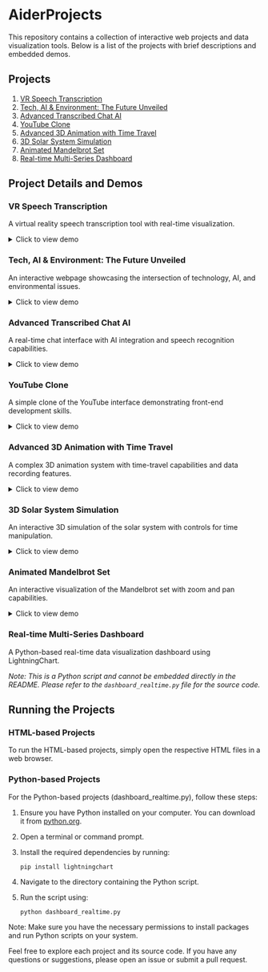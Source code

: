 # AiderProjects

This repository contains a collection of interactive web projects and data visualization tools. Below is a list of the projects with brief descriptions and embedded demos.

## Projects

1. [VR Speech Transcription](#vr-speech-transcription)
2. [Tech, AI & Environment: The Future Unveiled](#tech-ai--environment-the-future-unveiled)
3. [Advanced Transcribed Chat AI](#advanced-transcribed-chat-ai)
4. [YouTube Clone](#youtube-clone)
5. [Advanced 3D Animation with Time Travel](#advanced-3d-animation-with-time-travel)
6. [3D Solar System Simulation](#3d-solar-system-simulation)
7. [Animated Mandelbrot Set](#animated-mandelbrot-set)
8. [Real-time Multi-Series Dashboard](#real-time-multi-series-dashboard)

## Project Details and Demos

### VR Speech Transcription

A virtual reality speech transcription tool with real-time visualization.

<details>
<summary>Click to view demo</summary>

[Open VR Speech Transcription Demo](https://htmlpreview.github.io/?https://github.com/ajinkyagorad/AiderProjects/blob/main/transcription.html)

</details>

### Tech, AI & Environment: The Future Unveiled

An interactive webpage showcasing the intersection of technology, AI, and environmental issues.

<details>
<summary>Click to view demo</summary>

[Open Tech, AI & Environment Demo](https://htmlpreview.github.io/?https://github.com/ajinkyagorad/AiderProjects/blob/main/tech_ai_environment.html)

</details>

### Advanced Transcribed Chat AI

A real-time chat interface with AI integration and speech recognition capabilities.

<details>
<summary>Click to view demo</summary>

[Open Advanced Transcribed Chat AI Demo](https://htmlpreview.github.io/?https://github.com/ajinkyagorad/AiderProjects/blob/main/transcribed_chat_ai.html)

</details>

### YouTube Clone

A simple clone of the YouTube interface demonstrating front-end development skills.

<details>
<summary>Click to view demo</summary>

[Open YouTube Clone Demo](https://htmlpreview.github.io/?https://github.com/ajinkyagorad/AiderProjects/blob/main/youtube_clone.html)

</details>

### Advanced 3D Animation with Time Travel

A complex 3D animation system with time-travel capabilities and data recording features.

<details>
<summary>Click to view demo</summary>

[Open Advanced 3D Animation Demo](https://htmlpreview.github.io/?https://github.com/ajinkyagorad/AiderProjects/blob/main/advanced_3d_animation.html)

</details>

### 3D Solar System Simulation

An interactive 3D simulation of the solar system with controls for time manipulation.

<details>
<summary>Click to view demo</summary>

[Open 3D Solar System Simulation Demo](https://htmlpreview.github.io/?https://github.com/ajinkyagorad/AiderProjects/blob/main/solar_system.html)

</details>

### Animated Mandelbrot Set

An interactive visualization of the Mandelbrot set with zoom and pan capabilities.

<details>
<summary>Click to view demo</summary>

[Open Animated Mandelbrot Set Demo](https://htmlpreview.github.io/?https://github.com/ajinkyagorad/AiderProjects/blob/main/mandelbrot.html)

</details>

### Real-time Multi-Series Dashboard

A Python-based real-time data visualization dashboard using LightningChart.

*Note: This is a Python script and cannot be embedded directly in the README. Please refer to the `dashboard_realtime.py` file for the source code.*

## Running the Projects

### HTML-based Projects

To run the HTML-based projects, simply open the respective HTML files in a web browser.

### Python-based Projects

For the Python-based projects (dashboard_realtime.py), follow these steps:

1. Ensure you have Python installed on your computer. You can download it from [python.org](https://www.python.org/downloads/).

2. Open a terminal or command prompt.

3. Install the required dependencies by running:
   ```
   pip install lightningchart
   ```

4. Navigate to the directory containing the Python script.

5. Run the script using:
   ```
   python dashboard_realtime.py
   ```

Note: Make sure you have the necessary permissions to install packages and run Python scripts on your system.

Feel free to explore each project and its source code. If you have any questions or suggestions, please open an issue or submit a pull request.
